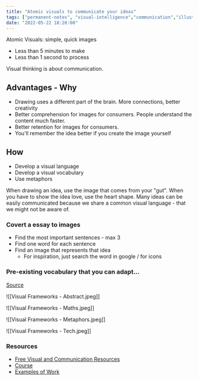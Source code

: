 ```yaml
---
title: "Atomic visuals to communicate your ideas"
tags: ["permanent-notes", "visual-intelligence","communication","illustration" ]
date: "2022-05-22 18:20:00"
---
```


Atomic Visuals: simple, quick images

- Less than 5 minutes to make
- Less than 1 second to process

Visual thinking is about communication.

## Advantages - Why

- Drawing uses a different part of the brain. More connections, better creativity
- Better comprehension for images for consumers. People understand the content much faster.
- Better retention for images for consumers. 
- You'll remember the idea better if you create the image yourself

## How

- Develop a visual language 
- Develop a visual vocabulary 
- Use metaphors

When drawing an idea, use the image that comes from your "gut". When you have to show the idea love, use the heart shape. Many ideas can be easily communicated because we share a common visual language - that we might not be aware of.

### Covert a essay to images

- Find the most important sentences - max 3
- Find one word for each sentence
- Find an image that represents that idea
	- For inspiration, just search the word in google / for icons 

### Pre-existing vocabulary that you can adapt...

[Source](https://twitter.com/EvansNifty/status/1507269313186578432)

![[Visual Frameworks - Abstract.jpeg]]

![[Visual Frameworks - Maths.jpeg]]

![[Visual Frameworks - Metaphors.jpeg]]

![[Visual Frameworks - Tech.jpeg]]

### Resources

- [Free Visual and Communication Resources](https://padlet.com/evansemporiumstore/lks3aoyyhkpnkmpe)
- [Course](https://www.pencil-pirates.com/)
- [Examples of Work](https://twitter.com/EvansNifty/status/1526984259575205888)